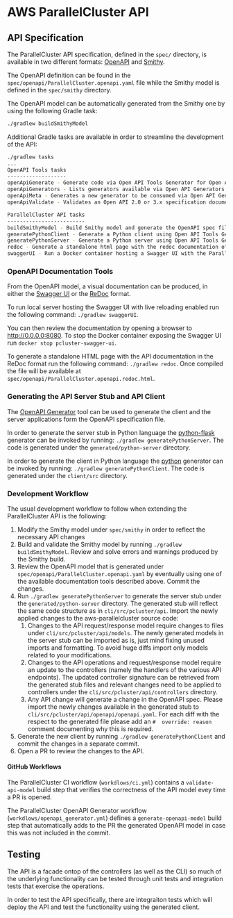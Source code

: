 # AWS ParallelCluster API

## API Specification

The ParallelCluster API specification, defined in the `spec/` directory, is available in two different formats:
[OpenAPI](https://swagger.io/specification/) and [Smithy](https://awslabs.github.io/smithy/).

The OpenAPI definition can be found in the `spec/openapi/ParallelCluster.openapi.yaml` file while the Smithy model is
defined in the `spec/smithy` directory.

The OpenAPI model can be automatically generated from the Smithy one by using the following Gradle task:
```bash
./gradlew buildSmithyModel
```

Additional Gradle tasks are available in order to streamline the development of the API:
```bash
./gradlew tasks
...
OpenAPI Tools tasks
-------------------
openApiGenerate - Generate code via Open API Tools Generator for Open API 2.0 or 3.x specification documents.
openApiGenerators - Lists generators available via Open API Generators.
openApiMeta - Generates a new generator to be consumed via Open API Generator.
openApiValidate - Validates an Open API 2.0 or 3.x specification document.

ParallelCluster API tasks
-------------------------
buildSmithyModel - Build Smithy model and generate the OpenAPI spec file
generatePythonClient - Generate a Python client using Open API Tools Generator.
generatePythonServer - Generate a Python server using Open API Tools Generator.
redoc - Generate a standalone html page with the redoc documentation of the API
swaggerUI - Run a Docker container hosting a Swagger UI with the ParallelCluster API specs.
```

### OpenAPI Documentation Tools

From the OpenAPI model, a visual documentation can be produced, in either the [Swagger UI](https://swagger.io/tools/swagger-ui/)
or the [ReDoc](https://github.com/Redocly/redoc) format.

To run local server hosting the Swagger UI with live reloading enabled run the following command:
`./gradlew swaggerUI`.

You can then review the documentation by opening a browser to http://0.0.0.0:8080.
To stop the Docker container exposing the Swagger UI run `docker stop pcluster-swagger-ui`.

To generate a standalone HTML page with the API documentation in the ReDoc format run the following command:
`./gradlew redoc`. Once compiled the file will be available at `spec/openapi/ParallelCluster.openapi.redoc.html`.

### Generating the API Server Stub and API Client

The [OpenAPI Generator](https://openapi-generator.tech/) tool can be used to generate the client and the server
applications form the OpenAPI specification file.

In order to generate the server stub in Python language the [python-flask](https://openapi-generator.tech/docs/generators/python-flask)
generator can be invoked by running: `./gradlew generatePythonServer`. The code is generated under the 
`generated/python-server` directory.

In order to generate the client in Python language the [python](https://openapi-generator.tech/docs/generators/python)
generator can be invoked by running: `./gradlew generatePythonClient`. The code is generated under the
`client/src` directory.

### Development Workflow

The usual development workflow to follow when extending the ParallelCluster API is the following:
1. Modify the Smithy model under `spec/smithy` in order to reflect the necessary API changes
2. Build and validate the Smithy model by running `./gradlew buildSmithyModel`. Review and solve errors and warnings
   produced by the Smithy build.
3. Review the OpenAPI model that is generated under `spec/openapi/ParallelCluster.openapi.yaml` by eventually using
   one of the available documentation tools described above. Commit the changes.
4. Run `./gradlew generatePythonServer` to generate the server stub under the `generated/python-server` directory.
   The generated stub will reflect the same code structure as in `cli/src/pcluster/api`. Import the newly applied changes
   to the aws-parallelcluster source code:
   1. Changes to the API request/response model require changes to files under `cli/src/pcluster/api/models`. The
      newly generated models in the server stub can be imported as is, just mind fixing unused imports and formatting.
      To avoid huge diffs import only models related to your modifications.
   2. Changes to the API operations and request/response model require an update to the controllers (namely the handlers
      of the various API endpoints). The updated controller signature can be retrieved from the generated stub files and
      relevant changes need to be applied to controllers under the `cli/src/pcluster/api/controllers` directory.
   3. Any API change will generate a change in the OpenAPI spec. Please import the newly changes available in the generated
      stub to `cli/src/pcluster/api/openapi/openapi.yaml`. For each diff with the respect to the generated file please add
      an `#  override: reason` comment documenting why this is required.
5. Generate the new client by running `./gradlew generatePythonClient` and commit the changes in a separate commit.
6. Open a PR to review the changes to the API.

#### GitHub Workflows

The ParallelCluster CI workflow (`workdlows/ci.yml`) contains a `validate-api-model` build step that verifies the
correctness of the API model evey time a PR is opened.

The ParallelCluster OpenAPI Generator workflow (`workdlows/openapi_generator.yml`) defines a `generate-openapi-model`
build step that automatically adds to the PR the generated OpenAPI model in case this was not included in the commit.

## Testing

The API is a facade ontop of the controllers (as well as the CLI) so much of the underlying functionality can be tested
through unit tests and integration tests that exercise the operations.

In order to test the API specifically, there are integraiton tests which will deploy the API and test the functionality using
the generated client.

